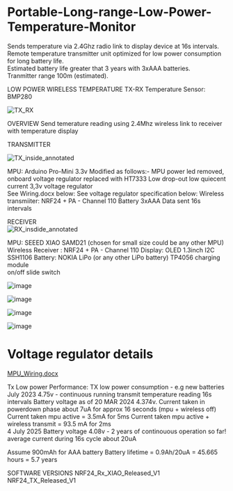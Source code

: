 # Portable-Long-range-Low-Power-Temperature-Monitor
Sends temperature via 2.4Ghz radio link to display device at 16s intervals.  
Remote temperature transmitter unit optimized for low power consumption for long battery life.  
Estimated battery life greater that 3 years with 3xAAA batteries.  
Tranmitter range 100m (estimated).


LOW POWER WIRELESS TEMPERATURE TX-RX
Temperature Sensor: BMP280  

![TX_RX](https://github.com/user-attachments/assets/b56367e7-31a7-442e-a9d5-376dda5b670c)

OVERVIEW
Send temerature reading using 2.4Mhz wireless link to receiver with temperature display

TRANSMITTER  

 ![TX_inside_annotated](https://github.com/user-attachments/assets/4cded369-e629-4aa9-8bef-5d520a85768e)

MPU: Arduino Pro-Mini 3.3v Modified as follows:- 
MPU power led removed, onboard voltage regulator replaced with HT7333 Low drop-out low quiecent current 3,3v voltage regulator  
See Wiring.docx below:
See voltage regulator specification below:
Wireless transmiiter: NRF24 + PA - Channel 110
Battery 3xAAA
Data sent 16s intervals

RECEIVER  
![RX_insdide_annotated](https://github.com/user-attachments/assets/d483b803-9c29-44d7-9a22-e13f7696d73d)

MPU: SEEED XIAO SAMD21 (chosen for small size could be any other MPU)  
Wireless Receiver : NRF24 + PA - Channel 110
Display: OLED 1.3inch I2C SSH1106
Battery: NOKIA LiPo  (or any other LiPo battery)
TP4056 charging module  
on/off slide switch

  
![image](https://github.com/user-attachments/assets/e2c76261-1232-4d48-8082-a891044f0df6)

![image](https://github.com/user-attachments/assets/b15cd078-ba87-47cb-afa7-ac98e6563985)  

![image](https://github.com/user-attachments/assets/280e2b2f-677c-40ac-84d2-bf7488752700)    

![image](https://github.com/user-attachments/assets/812b92f5-e23f-49f8-b10e-fa21c75316e0)  
# Voltage regulator details #
[MPU_Wiring.docx](https://github.com/user-attachments/files/21076624/MPU_Wiring.docx)  



Tx Low power Performance:
TX low power consumption - e.g new batteries July 2023 4.75v  - continuous running transmit temperature reading 16s intervals
Battery voltage as of 20 MAR 2024 4.374v.
Current taken in powerdown phase about 7uA for approx 16 seconds (mpu + wireless off)
Current taken mpu active = 3.5mA for 5ms
Current taken mpu active + wireless transmit = 93.5 mA for 2ms  
4 July 2025 Battery voltage 4.08v - 2 years of continouous operation so far!  
average current during 16s cycle about 20uA  



Assume 900mAh for AAA battery
Battery lifetime = 0.9Ah/20uA = 45.665 hours = 5.7 years

SOFTWARE VERSIONS
NRF24_Rx_XIAO_Released_V1
NRF24_TX_Released_V1

